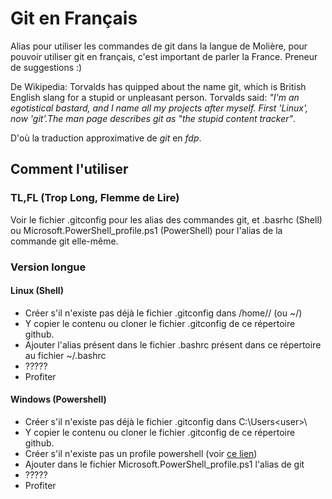 # Git en Français

Alias pour utiliser les commandes de git dans la langue de Molière, pour pouvoir utiliser git en français, c'est important de parler la France.
Preneur de suggestions :)

De Wikipedia: Torvalds has quipped about the name git, which is British English slang for a stupid or unpleasant person. Torvalds said: *"I'm an egotistical bastard, and I name all my projects after myself. First 'Linux', now 'git'.The man page describes git as "the stupid content tracker"*.
 
D'où la traduction approximative de *git* en *fdp*.

## Comment l'utiliser

### TL,FL (Trop Long, Flemme de Lire)
Voir le fichier .gitconfig pour les alias des commandes git, et .basrhc (Shell) ou Microsoft.PowerShell_profile.ps1 (PowerShell) pour l'alias de la commande git elle-même.

### Version longue

#### Linux (Shell)
- Créer s'il n'existe pas déjà le fichier .gitconfig dans /home/<user>/ (ou ~/) 
- Y copier le contenu ou cloner le fichier .gitconfig de ce répertoire github.
- Ajouter l'alias présent dans le fichier .bashrc présent dans ce répertoire au fichier ~/.bashrc
- ?????
- Profiter

#### Windows (Powershell)
- Créer s'il n'existe pas déjà le fichier .gitconfig dans C:\Users\<user>\
- Y copier le contenu ou cloner le fichier .gitconfig de ce répertoire github.
- Créer s'il n'existe pas un profile powershell (voir [ce lien](https://blog.cloudbusiness.com/how-to-set-up-a-powershell-profile))
- Ajouter dans le fichier Microsoft.PowerShell_profile.ps1 l'alias de git
- ?????
- Profiter

